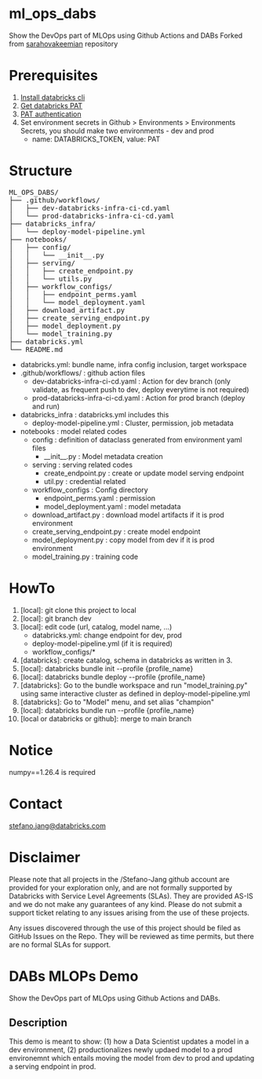 # ml_ops_dabs
Show the DevOps part of MLOps using Github Actions and DABs
Forked from [sarahovakeemian](https://github.com/sarahovakeemian/ml_ops_dabs) repository

# Prerequisites
1. [Install databricks cli](https://docs.databricks.com/en/dev-tools/cli/install.html)
2. [Get databricks PAT](https://docs.databricks.com/en/dev-tools/auth/pat.html)
3. [PAT authentication](https://docs.databricks.com/en/dev-tools/cli/authentication.html#databricks-personal-access-token-authentication)
4. Set environment secrets in Github > Environments > Environments Secrets, you should make two environments - dev and prod
   * name: DATABRICKS_TOKEN, value: PAT

# Structure
<pre>
ML_OPS_DABS/
├── .github/workflows/
│   ├── dev-databricks-infra-ci-cd.yaml
│   └── prod-databricks-infra-ci-cd.yaml
├── databricks_infra/
│   └── deploy-model-pipeline.yml
├── notebooks/
│   ├── config/
│   │   └── __init__.py
│   ├── serving/
│   │   ├── create_endpoint.py
│   │   └── utils.py
│   ├── workflow_configs/
│   │   ├── endpoint_perms.yaml
│   │   └── model_deployment.yaml
│   ├── download_artifact.py
│   ├── create_serving_endpoint.py
│   ├── model_deployment.py
│   └── model_training.py
├── databricks.yml
└── README.md
</pre>

* databricks.yml: bundle name, infra config inclusion, target workspace
* .github/workflows/ : github action files
    * dev-databricks-infra-ci-cd.yaml : Action for dev branch (only validate, as frequent push to dev, deploy everytime is not required)
    * prod-databricks-infra-ci-cd.yaml : Action for prod branch (deploy and run)
* databricks_infra : databricks.yml includes this
    * deploy-model-pipeline.yml : Cluster, permission, job metadata
* notebooks : model related codes
    * config : definition of dataclass generated from environment yaml files
       * \_\_init\_\_.py : Model metadata creation
    * serving : serving related codes
       * create_endpoint.py : create or update model serving endpoint
       * util.py : credential related
    * workflow_configs : Config directory
       * endpoint_perms.yaml : permission
       * model_deployment.yaml : model metadata
    * download_artifact.py : download model artifacts if it is prod environment
    * create_serving_endpoint.py : create model endpoint
    * model_deployment.py : copy model from dev if it is prod environment
    * model_training.py : training code

# HowTo
1. [local]: git clone this project to local
2. [local]: git branch dev
3. [local]: edit code (url, catalog, model name, ...)
   * databricks.yml: change endpoint for dev, prod
   * deploy-model-pipeline.yml (if it is required)
   * workflow_configs/*
4. [databricks]: create catalog, schema in databricks as written in 3.
5. [local]: databricks bundle init --profile {profile_name}
6. [local]: databricks bundle deploy --profile {profile_name}
7. [databricks]: Go to the bundle workspace and run "model_training.py" using same interactive cluster as defined in deploy-model-pipeline.yml
8. [databricks]: Go to "Model" menu, and set alias "champion"
7. [local]: databricks bundle run --profile {profile_name}
8. [local or databricks or github]: merge to main branch

# Notice
numpy==1.26.4 is required

# Contact
stefano.jang@databricks.com

# Disclaimer
Please note that all projects in the /Stefano-Jang github account are provided for your exploration only, and are not formally supported by Databricks with Service Level Agreements (SLAs). They are provided AS-IS and we do not make any guarantees of any kind. Please do not submit a support ticket relating to any issues arising from the use of these projects.

Any issues discovered through the use of this project should be filed as GitHub Issues on the Repo. They will be reviewed as time permits, but there are no formal SLAs for support.

# DABs MLOPs Demo
Show the DevOps part of MLOps using Github Actions and DABs.

## Description

This demo is meant to show: (1) how a Data Scientist updates a model in a dev environment, (2) productionalizes newly updaed model to a prod environemnt which entails moving the model from dev to prod and updating a serving endpoint in prod.  
